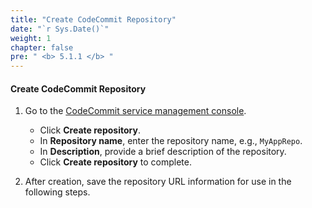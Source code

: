 ```yaml
---
title: "Create CodeCommit Repository"
date: "`r Sys.Date()`"
weight: 1
chapter: false
pre: " <b> 5.1.1 </b> "
---
```


#### Create CodeCommit Repository

1. Go to the [CodeCommit service management console](https://console.aws.amazon.com/codecommit/home).
   - Click **Create repository**.
   - In **Repository name**, enter the repository name, e.g., `MyAppRepo`.
   - In **Description**, provide a brief description of the repository.
   - Click **Create repository** to complete.

2. After creation, save the repository URL information for use in the following steps.
